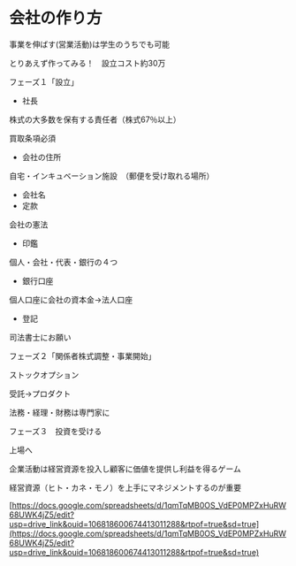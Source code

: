 # 会社の作り方

事業を伸ばす(営業活動)は学生のうちでも可能

とりあえず作ってみる！　設立コスト約30万

フェーズ１「設立」

- 社長

株式の大多数を保有する責任者（株式67％以上）

買取条項必須

- 会社の住所

自宅・インキュベーション施設　（郵便を受け取れる場所）

- 会社名
- 定款

会社の憲法

- 印鑑

個人・会社・代表・銀行の４つ

- 銀行口座

個人口座に会社の資本金→法人口座

- 登記

司法書士にお願い

フェーズ２「関係者株式調整・事業開始」

ストックオプション

受託→プロダクト

法務・経理・財務は専門家に

フェーズ３　投資を受ける

上場へ

企業活動は経営資源を投入し顧客に価値を提供し利益を得るゲーム

経営資源（ヒト・カネ・モノ）を上手にマネジメントするのが重要

[https://docs.google.com/spreadsheets/d/1qmTqMB0OS_VdEP0MPZxHuRW68UWK4jZ5/edit?usp=drive_link&ouid=106818600674413011288&rtpof=true&sd=true](https://docs.google.com/spreadsheets/d/1qmTqMB0OS_VdEP0MPZxHuRW68UWK4jZ5/edit?usp=drive_link&ouid=106818600674413011288&rtpof=true&sd=true)
